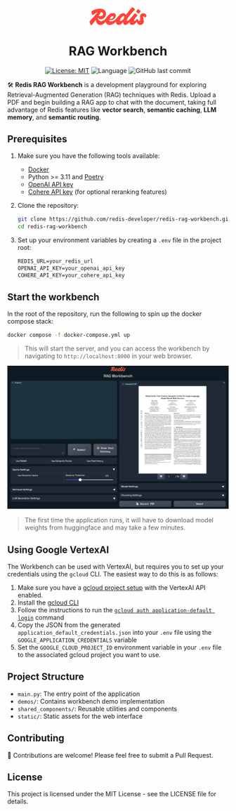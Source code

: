 <div align="center">
<div><img src="assets/redis-logo.svg" style="width: 130px"> </div>
<h1>RAG Workbench</h1>

[![License: MIT](https://img.shields.io/badge/License-MIT-yellow.svg)](https://opensource.org/licenses/MIT)
![Language](https://img.shields.io/github/languages/top/redis-developer/redis-rag-workbench)
![GitHub last commit](https://img.shields.io/github/last-commit/redis-developer/redis-rag-workbench)

</div>

🛠️ **Redis RAG Workbench** is a development playground for exploring Retrieval-Augmented Generation (RAG) techniques with Redis. Upload a PDF and begin building a RAG app to chat with the document, taking full advantage of Redis features like **vector search**, **semantic caching**, **LLM memory**, and **semantic routing**.

<div></div>


## Prerequisites

1. Make sure you have the following tools available:
   - [Docker](https://www.docker.com/products/docker-desktop/)
   - Python >= 3.11 and [Poetry](https://python-poetry.org/docs/#installation)
   - [OpenAI API key](https://platform.openai.com/)
   - [Cohere API key](https://cohere.com/) (for optional reranking features)


2. Clone the repository:
   ```bash
   git clone https://github.com/redis-developer/redis-rag-workbench.git
   cd redis-rag-workbench
   ```


3. Set up your environment variables by creating a `.env` file in the project root:
   ```env
   REDIS_URL=your_redis_url
   OPENAI_API_KEY=your_openai_api_key
   COHERE_API_KEY=your_cohere_api_key
   ```


## Start the workbench
In the root of the repository, run the following to spin up the docker compose stack:
   ```bash
   docker compose -f docker-compose.yml up
   ```

> This will start the server, and you can access the workbench by navigating to `http://localhost:8000` in your web browser.

<div><img src="assets/workbench_sample.png" style="width: 625px"> </div>

> The first time the application runs, it will have to download model weights from huggingface and may take a few minutes.


## Using Google VertexAI
The Workbench can be used with VertexAI, but requires you to set up your credentials using the `gcloud` CLI. The easiest way to do this is as follows:

1. Make sure you have a [gcloud project setup](https://cloud.google.com/vertex-ai/docs/start/cloud-environment) with the VertexAI API enabled.
2. Install the [gcloud CLI](https://cloud.google.com/sdk/docs/install)
3. Follow the instructions to run the [`gcloud auth application-default login`](https://cloud.google.com/docs/authentication/application-default-credentials#personal) command
4. Copy the JSON from the generated `application_default_credentials.json` into your `.env` file using the `GOOGLE_APPLICATION_CREDENTIALS` variable
5. Set the `GOOGLE_CLOUD_PROJECT_ID` environment variable in your `.env` file to the associated gcloud project you want to use.

## Project Structure

- `main.py`: The entry point of the application
- `demos/`: Contains workbench demo implementation
- `shared_components/`: Reusable utilities and components
- `static/`: Static assets for the web interface

## Contributing

🤝 Contributions are welcome! Please feel free to submit a Pull Request.

## License

This project is licensed under the MIT License - see the LICENSE file for details.